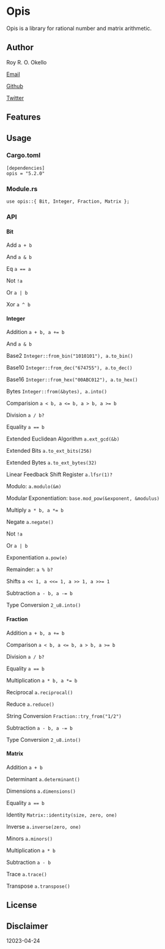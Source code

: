 # Opis

Opis is a library for rational number and matrix arithmetic.

## Author

Roy R. O. Okello

[Email](mailto:royokello@protonmail.com)

[Github](https://github.com/royokello)

[Twitter](https://twitter.com/RealOkello)

## Features

## Usage

### Cargo.toml

```text
[dependencies]
opis = "5.2.0"
```

### Module.rs

```text
use opis::{ Bit, Integer, Fraction, Matrix };
```

### API

#### Bit

Add `a + b`

And `a & b`

Eq `a == a`

Not `!a`

Or `a | b`

Xor `a ^ b`

#### Integer

Addition `a + b, a += b`

And `a & b`

Base2 `Integer::from_bin("1010101"), a.to_bin()`

Base10 `Integer::from_dec("674755"), a.to_dec()`

Base16 `Integer::from_hex("00ABC012"), a.to_hex()`

Bytes `Integer::from(&bytes), a.into()`

Comparision `a < b, a <= b, a > b, a >= b`

Division `a / b?`

Equality `a == b`

Extended Euclidean Algorithm `a.ext_gcd(&b)`

Extended Bits `a.to_ext_bits(256)`

Extended Bytes `a.to_ext_bytes(32)`

Linear Feedback Shift Register `a.lfsr(1)?`

Modulo: `a.modulo(&m)`

Modular Exponentiation: `base.mod_pow(&exponent, &modulus)`

Multiply `a * b, a *= b`

Negate `a.negate()`

Not `!a`

Or `a | b`

Exponentiation `a.pow(e)`

Remainder: `a % b?`

Shifts `a << 1, a <<= 1, a >> 1, a >>= 1`

Subtraction `a - b, a -= b`

Type Conversion `2_u8.into()`

#### Fraction

Addition `a + b, a += b`

Comparison `a < b, a <= b, a > b, a >= b`

Division `a / b?`

Equality `a == b`

Multiplication `a * b, a *= b`

Reciprocal `a.reciprocal()`

Reduce `a.reduce()`

String Conversion `Fraction::try_from("1/2")`

Subtraction `a - b, a -= b`

Type Conversion `2_u8.into()`

#### Matrix

Addition `a + b`

Determinant `a.determinant()`

Dimensions `a.dimensions()`

Equality `a == b`

Identity `Matrix::identity(size, zero, one)`

Inverse `a.inverse(zero, one)`

Minors `a.minors()`

Multiplication `a * b`

Subtraction `a - b`

Trace `a.trace()`

Transpose `a.transpose()`

## License

## Disclaimer

12023-04-24

